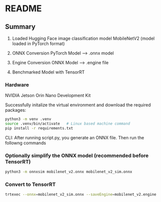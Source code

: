 # README #

## Summary ##

1. Loaded Hugging Face image classification model
	MobileNetV2 (model loaded in PyTorch format) 
	
2. ONNX Conversion 
	PyTorch Model --> .onnx model 

3. Engine Conversion
	ONNX Model --> .engine file
	
4. Benchmarked Model with TensorRT

### Hardware ### 
NVIDIA Jetson Orin Nano Development Kit  

Successfully initalize the virtual environment and download the required packages:
```bash
python3 -m venv .venv
source .venv/bin/activate 	# Linux based machine command
pip install -r requirements.txt
```

CLI: After running script.py, you generate an ONNX file. Then run the followng commands

### Optionally simplify the ONNX model (recommended before TensorRT) ### 
```bash
python3 -m onnxsim mobilenet_v2.onnx mobilenet_v2_sim.onnx
```

### Convert to TensorRT ###   
```bash
trtexec --onnx=mobilenet_v2_sim.onnx --saveEngine=mobilenet_v2.engine
```
